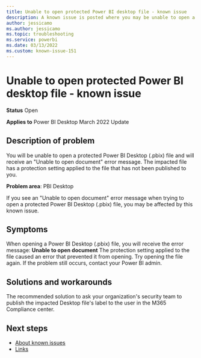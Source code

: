 ```yaml
---
title: Unable to open protected Power BI desktop file - known issue
description: A known issue is posted where you may be unable to open a protected Power BI Desktop file.
author: jessicamo
ms.author: jessicamo
ms.topic: troubleshooting  
ms.service: powerbi
ms.date: 03/13/2022
ms.custom: known-issue-151
---
```


# Unable to open protected Power BI desktop file - known issue

**Status**
Open

**Applies to**
Power BI Desktop March 2022 Update

## Description of problem

You will be unable to open a protected Power BI Desktop (.pbix) file and will receive an "Unable to open document" error message.  The impacted file has a protection setting applied to the file that has not been published to you.

**Problem area**: PBI Desktop

If you see an "Unable to open document" error message when trying to open a protected Power BI Desktop (.pbix) file, you may be affected by this known issue.

## Symptoms

When opening a Power BI Desktop (.pbix) file, you will receive the error message:
**Unable to open document**
The protection setting applied to the file caused an error that prevented it from opening. Try opening the file again. If the problem still occurs, contact your Power BI admin.

## Solutions and workarounds

The recommended solution to ask your organization's security team to publish the impacted Desktop file's label to the user in the M365 Compliance center.

## Next steps

- [About known issues](power-bi-known-issues.md)
- [Links](links-how-to.md)

